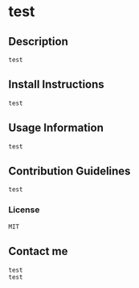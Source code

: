 
# test
## Description
    test
## Install Instructions 
    test
## Usage Information
    test
## Contribution Guidelines
    test
### License
    MIT
## Contact me
    test
    test
    